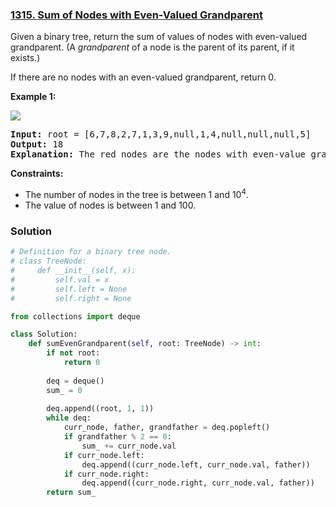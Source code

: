 ### [1315. Sum of Nodes with Even-Valued Grandparent](https://leetcode.com/problems/sum-of-nodes-with-even-valued-grandparent/)

Given a binary tree, return the sum of values of nodes with even-valued grandparent.  (A _grandparent_ of a node is the parent of its parent, if it exists.)

If there are no nodes with an even-valued grandparent, return 0.

__Example 1:__

<img src="https://assets.leetcode.com/uploads/2019/07/24/1473_ex1.png"></img>

<pre>
<b>Input:</b> root = [6,7,8,2,7,1,3,9,null,1,4,null,null,null,5]
<b>Output:</b> 18
<b>Explanation:</b> The red nodes are the nodes with even-value grandparent while the blue nodes are the even-value grandparents.
</pre>

__Constraints:__
* The number of nodes in the tree is between 1 and 10<sup>4</sup>.
* The value of nodes is between 1 and 100.

### Solution

```Python
# Definition for a binary tree node.
# class TreeNode:
#     def __init__(self, x):
#         self.val = x
#         self.left = None
#         self.right = None

from collections import deque

class Solution:
    def sumEvenGrandparent(self, root: TreeNode) -> int:
        if not root:
            return 0
        
        deq = deque()
        sum_ = 0
        
        deq.append((root, 1, 1))
        while deq:
            curr_node, father, grandfather = deq.popleft()
            if grandfather % 2 == 0:
                sum_ += curr_node.val
            if curr_node.left:
                deq.append((curr_node.left, curr_node.val, father))
            if curr_node.right:
                deq.append((curr_node.right, curr_node.val, father))
        return sum_
```
